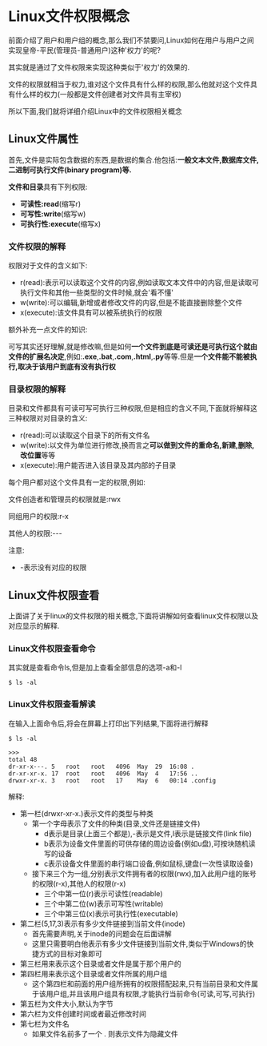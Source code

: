 # Linux文件权限概念

前面介绍了用户和用户组的概念,那么我们不禁要问,Linux如何在用户与用户之间实现皇帝-平民(管理员-普通用户)这种'权力'的呢?

其实就是通过了文件权限来实现这种类似于'权力'的效果的.

文件的权限就相当于权力,谁对这个文件具有什么样的权限,那么他就对这个文件具有什么样的权力(一般都是文件创建者对文件具有主宰权)

所以下面,我们就将详细介绍Linux中的文件权限相关概念

## Linux文件属性

首先,文件是实际包含数据的东西,是数据的集合.他包括:**一般文本文件,数据库文件,二进制可执行文件(binary  program)等.**

**文件和目录**具有下列权限:

- **可读性:read**(缩写r)
- **可写性:write**(缩写w)
- **可执行性:execute**(缩写x)

### 文件权限的解释

权限对于文件的含义如下:

- r(read):表示可以读取这个文件的内容,例如读取文本文件中的内容,但是读取可执行文件和其他一些类型的文件时候,就会'看不懂'
- w(write):可以编辑,新增或者修改文件的内容,但是不能直接删除整个文件
- x(execute):该文件具有可以被系统执行的权限

额外补充一点文件的知识:

可写其实还好理解,就是修改嘛,但是如何**一个文件到底是可读还是可执行这个就由文件的扩展名决定**,例如:**.exe**,**.bat**,**.com**,**.html**,**.py**等等.但是**一个文件能不能被执行,取决于该用户到底有没有执行权**

### 目录权限的解释

目录和文件都具有可读可写可执行三种权限,但是相应的含义不同,下面就将解释这三种权限对对目录的含义:

- r(read):可以读取这个目录下的所有文件名
- w(write):以文件为单位进行修改,换而言之**可以做到文件的重命名,新建,删除,改位置**等等
- x(execute):用户能否进入该目录及其内部的子目录



每个用户都对这个文件具有一定的权限,例如:

文件创造者和管理员的权限就是:rwx

同组用户的权限:r-x

其他人的权限:---

注意:

- -表示没有对应的权限



## Linux文件权限查看

上面讲了关于linux的文件权限的相关概念,下面将讲解如何查看linux文件权限以及对应显示的解释.

### Linux文件权限查看命令

其实就是查看命令ls,但是加上查看全部信息的选项-a和-l

```linux
$ ls -al
```



### Linux文件权限查看解读

在输入上面命令后,将会在屏幕上打印出下列结果,下面将进行解释

```Linux
$ ls -al

>>>
total 48
dr-xr-x---. 5   root   root   4096  May  29  16:08 .
dr-xr-xr-x. 17  root   root   4096  May  4   17:56 ..
drwxr-xr-x. 3   root   root   17    May  6   00:14 .config
```

解释:

- 第一栏(drwxr-xr-x.)表示文件的类型与种类
  - 第一个字母表示了文件的种类(目录,文件还是链接文件)
    - d表示是目录(上面三个都是),-表示是文件,l表示是链接文件(link file)
    - b表示为设备文件里面的可供存储的周边设备(例如u盘),可按块随机读写的设备
    - c表示设备文件里面的串行端口设备,例如鼠标,键盘(一次性读取设备)
  - 接下来三个为一组,分别表示文件拥有者的权限(rwx),加入此用户组的账号的权限(r-x),其他人的权限(r-x)
    - 三个中第一位(r)表示可读性(readable)
    - 三个中第二位(w)表示可写性(writable)
    - 三个中第三位(x)表示可执行性(executable)
- 第二栏(5,17,3)表示有多少文件链接到当前文件(inode)
  - 首先需要声明,关于inode的问题会在后面讲解
  - 这里只需要明白他表示有多少文件链接到当前文件,类似于Windows的快捷方式的目标对象即可
- 第三栏用来表示这个目录或者文件是属于那个用户的
- 第四栏用来表示这个目录或者文件所属的用户组
  - 这个第四栏和前面的用户组所拥有的权限搭配起来,只有当前目录和文件属于该用户组,并且该用户组具有权限,才能执行当前命令(可读,可写,可执行)
- 第五栏为文件大小,默认为字节
- 第六栏为文件创建时间或者最近修改时间
- 第七栏为文件名
  - 如果文件名前多了一个 . 则表示文件为隐藏文件

